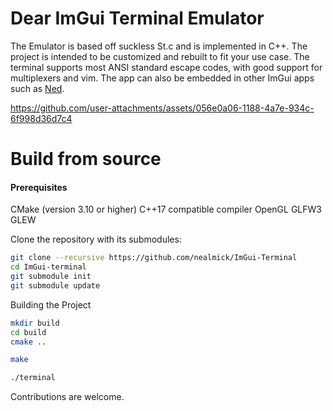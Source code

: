 # Dear ImGui Terminal Emulator
The Emulator is based off suckless St.c and is implemented in C++. The project is intended to be customized and rebuilt to fit your use case. The terminal supports most ANSI standard escape codes, with good support for multiplexers and vim. The app can also be embedded in other ImGui apps such as [Ned](https://github.com/nealmick/ned).



https://github.com/user-attachments/assets/056e0a06-1188-4a7e-934c-6f998d36d7c4


# Build from source
#### Prerequisites
CMake (version 3.10 or higher)
C++17 compatible compiler
OpenGL
GLFW3
GLEW

Clone the repository with its submodules:
```sh
git clone --recursive https://github.com/nealmick/ImGui-Terminal
cd ImGui-terminal
git submodule init
git submodule update

```

Building the Project
```sh
mkdir build
cd build
cmake ..

make

./terminal
```

Contributions are welcome.

